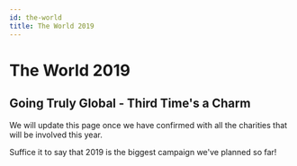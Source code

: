 ```yaml
---
id: the-world
title: The World 2019
---
```


# The World 2019

## Going Truly Global - Third Time's a Charm

We will update this page once we have confirmed with all the charities that will be involved this year.

Suffice it to say that 2019 is the biggest campaign we've planned so far!